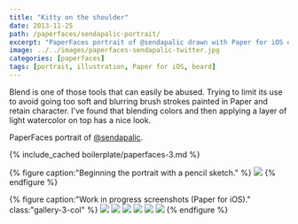 ```yaml
---
title: "Kitty on the shoulder"
date: 2013-11-25
path: /paperfaces/sendapalic-portrait/
excerpt: "PaperFaces portrait of @sendapalic drawn with Paper for iOS on an iPad."
image: ../../images/paperfaces-sendapalic-twitter.jpg
categories: [paperfaces]
tags: [portrait, illustration, Paper for iOS, beard]
---
```


Blend is one of those tools that can easily be abused. Trying to limit its use to avoid going too soft and blurring brush strokes painted in Paper and retain character. I've found that blending colors and then applying a layer of light watercolor on top has a nice look.

PaperFaces portrait of [@sendapalic](https://twitter.com/sendapalic).

{% include_cached boilerplate/paperfaces-3.md %}

{% figure caption:"Beginning the portrait with a pencil sketch." %}
[![](../../images/paperfaces-sendapalic-process-1-750.jpg)](../../images/paperfaces-sendapalic-process-1-lg.jpg)
{% endfigure %}

{% figure caption:"Work in progress screenshots (Paper for iOS)." class:"gallery-3-col" %}
[![](../../images/paperfaces-sendapalic-process-2-600.jpg)](../../images/paperfaces-sendapalic-process-2-lg.jpg)
[![](../../images/paperfaces-sendapalic-process-3-600.jpg)](../../images/paperfaces-sendapalic-process-3-lg.jpg)
[![](../../images/paperfaces-sendapalic-process-4-600.jpg)](../../images/paperfaces-sendapalic-process-4-lg.jpg)
[![](../../images/paperfaces-sendapalic-process-5-600.jpg)](../../images/paperfaces-sendapalic-process-5-lg.jpg)
[![](../../images/paperfaces-sendapalic-process-6-600.jpg)](../../images/paperfaces-sendapalic-process-6-lg.jpg)
[![](../../images/paperfaces-sendapalic-process-7-600.jpg)](../../images/paperfaces-sendapalic-process-7-lg.jpg)
{% endfigure %}
